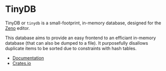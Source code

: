 # TinyDB

TinyDB or `tinydb` is a small-footprint, in-memory database, designed for the [Zeno](https://gitlab.com/zeno-src/zeno) editor.

This database aims to provide an easy frontend to an efficiant in-memory database (that can also be dumped to a file). It purposefully disallows duplicate items to be sorted due to constraints with hash tables.

- [Documentation](https://docs.rs/tinydb)
- [Crates.io](https://crates.io/crates/tinydb)
